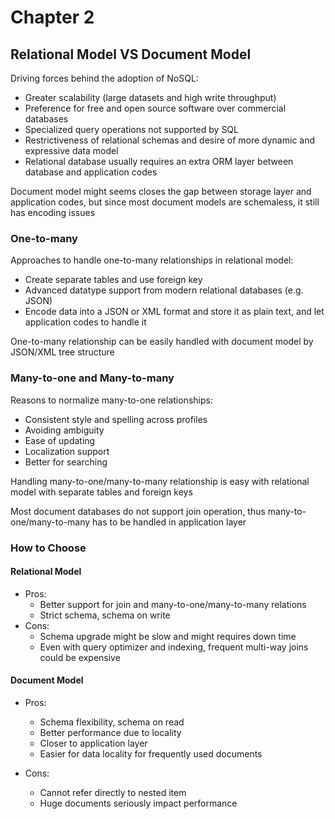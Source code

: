 # Chapter 2

## Relational Model VS Document Model

Driving forces behind the adoption of NoSQL:
- Greater scalability (large datasets and high write throughput)
- Preference for free and open source software over commercial databases
- Specialized query operations not supported by SQL
- Restrictiveness of relational schemas and desire of more dynamic and expressive data model
- Relational database usually requires an extra ORM layer between database and application codes

Document model might seems closes the gap between storage layer and application codes, but since most document models are schemaless, it still has encoding issues

### One-to-many

Approaches to handle one-to-many relationships in relational model:
- Create separate tables and use foreign key
- Advanced datatype support from modern relational databases (e.g. JSON)
- Encode data into a JSON or XML format and store it as plain text, and let application codes to handle it

One-to-many relationship can be easily handled with document model by JSON/XML tree structure

### Many-to-one and Many-to-many

Reasons to normalize many-to-one relationships:
- Consistent style and spelling across profiles
- Avoiding ambiguity
- Ease of updating
- Localization support
- Better for searching

Handling many-to-one/many-to-many relationship is easy with relational model with separate tables and foreign keys

Most document databases do not support join operation, thus many-to-one/many-to-many has to be handled in application layer

### How to Choose


#### Relational Model

- Pros:
    - Better support for join and many-to-one/many-to-many relations
    - Strict schema, schema on write
- Cons:
    - Schema upgrade might be slow and might requires down time
    - Even with query optimizer and indexing, frequent multi-way joins could be expensive

#### Document Model

- Pros:
    - Schema flexibility, schema on read
    - Better performance due to locality
    - Closer to application layer
    - Easier for data locality for frequently used documents

- Cons:
    - Cannot refer directly to nested item
    - Huge documents seriously impact performance
